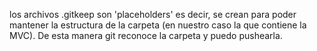 los archivos .gitkeep son 'placeholders' es decir, se crean para poder mantener la estructura de la carpeta (en nuestro caso la que contiene la MVC).
De esta manera git reconoce la carpeta y puedo pushearla.